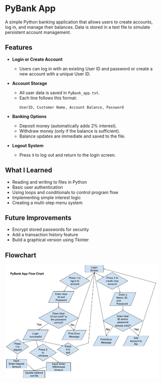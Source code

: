 # PyBank App

A simple Python banking application that allows users to create accounts, log in, and manage their balances. Data is stored in a text file to simulate persistent account management.

## Features

- **Login or Create Account**
  - Users can log in with an existing User ID and password or create a new account with a unique User ID.

- **Account Storage**
  - All user data is saved in `PyBank_app.txt`.
  - Each line follows this format:
    ```
    UserID, Customer Name, Account Balance, Password
    ```

- **Banking Options**
  - Deposit money (automatically adds 2% interest).
  - Withdraw money (only if the balance is sufficient).
  - Balance updates are immediate and saved to the file.

- **Logout System**
  - Press `9` to log out and return to the login screen.

## What I Learned

- Reading and writing to files in Python
- Basic user authentication
- Using loops and conditionals to control program flow
- Implementing simple interest logic
- Creating a multi-step menu system

## Future Improvements

- Encrypt stored passwords for security
- Add a transaction history feature
- Build a graphical version using Tkinter

## Flowchart

![App Flowchart](images/pybank-app-flowchart.jpg)

